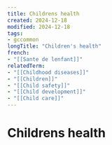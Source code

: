```yaml
---
title: Childrens health
created: 2024-12-18
modified: 2024-12-18
tags:
- gccommon
longTitle: "Children's health"
french:
- "[[Sante de lenfant]]"
relatedTerm:
- "[[Childhood diseases]]"
- "[[Children]]"
- "[[Child safety]]"
- "[[Child development]]"
- "[[Child care]]"
---
```

# Childrens health
